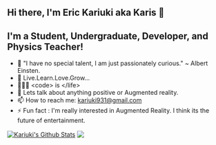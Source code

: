 ## Hi there, I'm Eric Kariuki aka Karis 👋

## I'm a Student, Undergraduate, Developer, and Physics Teacher!

- 🔭 "I have no special talent, I am just passionately curious." ~ Albert Einsten.
- 🌱 Live.Learn.Love.Grow...
- 👨🏽‍💻 \<code\> is \</life\>
- 💬 Lets talk about anything positive or Augmented reality.
- 📫 How to reach me: kariuki931@gmail.com
- ⚡ Fun fact : I'm really interested in Augmented Reality. I think its the future of entertainment.

<a href="https://github.com/Carrieukie">
<img align="center" alt="Kariuki's Github Stats" src="https://github-readme-stats.codestackr.vercel.app/api?username=Carrieukie&show_icons=true&hide_border=true&count_private=true&include_all_commits=true&theme=radical" /></a>
<a href="https://github.com/Carrieuke">
  <img align="center" src="https://github-readme-stats.anuraghazra1.vercel.app/api/top-langs/?username=Carrieukie&layout=compact&theme=radical" />
</a>
